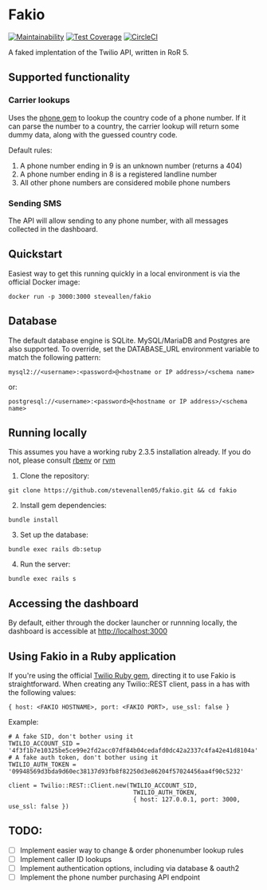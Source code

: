 # Fakio

[![Maintainability](https://api.codeclimate.com/v1/badges/95d64abcd68d3b3dca2e/maintainability)](https://codeclimate.com/github/stevenallen05/fakio/maintainability)
[![Test Coverage](https://api.codeclimate.com/v1/badges/95d64abcd68d3b3dca2e/test_coverage)](https://codeclimate.com/github/stevenallen05/fakio/test_coverage)
[![CircleCI](https://circleci.com/gh/stevenallen05/fakio.svg?style=svg)](https://circleci.com/gh/stevenallen05/fakio)

A faked implentation of the Twilio API, written in RoR 5.

## Supported functionality

### Carrier lookups

Uses the [phone gem](https://github.com/carr/phone) to lookup the country code of a phone number. If it can parse the number to a country, the carrier lookup will return some dummy data, along with the guessed country code.

Default rules:

1. A phone number ending in 9 is an unknown number (returns a 404)
2. A phone number ending in 8 is a registered landline number
3. All other phone numbers are considered mobile phone numbers

### Sending SMS

The API will allow sending to any phone number, with all messages collected in the dashboard. 

## Quickstart

Easiest way to get this running quickly in a local environment is via the official Docker image:

`docker run -p 3000:3000 steveallen/fakio`

## Database

The default database engine is SQLite. MySQL/MariaDB and Postgres are also supported. To override, set the DATABASE_URL environment variable to match the following pattern:

`mysql2://<username>:<password>@<hostname or IP address>/<schema name>`

or:

`postgresql://<username>:<password>@<hostname or IP address>/<schema name>`

## Running locally

This assumes you have a working ruby 2.3.5 installation already. If you do not, please consult [rbenv](https://github.com/rbenv/rbenv) or [rvm](https://rvm.io/)

1. Clone the repository:

`git clone https://github.com/stevenallen05/fakio.git && cd fakio`

2. Install gem dependencies:

`bundle install`

3. Set up the database:

`bundle exec rails db:setup`

4. Run the server: 

`bundle exec rails s`


## Accessing the dashboard

By default, either through the docker launcher or runnning locally, the dashboard is accessible at [http://localhost:3000](http://localhost:3000)

## Using Fakio in a Ruby application

If you're using the official [Twilio Ruby gem](https://github.com/twilio/twilio-ruby), directing it to use Fakio is straightforward. When creating any Twilio::REST client, pass in a has with the following values:

`{ host: <FAKIO HOSTNAME>, port: <FAKIO PORT>, use_ssl: false }`


Example:

```
# A fake SID, don't bother using it
TWILIO_ACCOUNT_SID = '4f3f1b7e10325be5ce99e2fd2acc07df84b04cedafd0dc42a2337c4fa42e41d8104a'
# A fake auth token, don't bother using it
TWILIO_AUTH_TOKEN = '09948569d3bda9d60ec38137d93fb8f82250d3e86204f57024456aa4f90c5232' 

client = Twilio::REST::Client.new(TWILIO_ACCOUNT_SID, 
                                   TWILIO_AUTH_TOKEN, 
                                   { host: 127.0.0.1, port: 3000, use_ssl: false })
```

## TODO:

- [ ] Implement easier way to change & order phonenumber lookup rules
- [ ] Implement caller ID lookups
- [ ] Implement authentication options, including via database & oauth2
- [ ] Implement the phone number purchasing API endpoint
